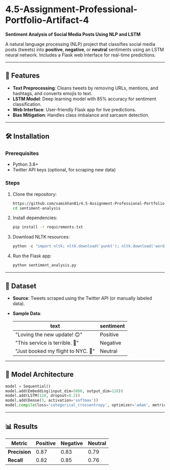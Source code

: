 # 4.5-Assignment-Professional-Portfolio-Artifact-4

**Sentiment Analysis of Social Media Posts Using NLP and LSTM**

A natural language processing (NLP) project that classifies social media posts (tweets) into **positive**, **negative**, or **neutral** sentiments using an LSTM neural network. Includes a Flask web interface for real-time predictions.

---

## 📌 Features

- **Text Preprocessing**: Cleans tweets by removing URLs, mentions, and hashtags, and converts emojis to text.
- **LSTM Model**: Deep learning model with 85% accuracy for sentiment classification.
- **Web Interface**: User-friendly Flask app for live predictions.
- **Bias Mitigation**: Handles class imbalance and sarcasm detection.

---

## 🛠️ Installation

### Prerequisites

- Python 3.8+
- Twitter API keys (optional, for scraping new data)

### Steps

1. Clone the repository:

   ```bash
   https://github.com/samikhan81/4.5-Assignment-Professional-Portfolio-Artifact-4/edit/main/README.md
   cd sentiment-analysis
   ```

2. Install dependencies:

   ```bash
   pip install -r requirements.txt
   ```

3. Download NLTK resources:

   ```python
   python -c "import nltk; nltk.download('punkt'); nltk.download('wordnet')"
   ```

4. Run the Flask app:
   ```bash
   python sentiment_analysis.py
   ```

---

## 📂 Dataset

- **Source**: Tweets scraped using the Twitter API (or manually labeled data).
- **Sample Data**:

  | text                               | sentiment |
  | ---------------------------------- | --------- |
  | "Loving the new update! 😊"        | Positive  |
  | "This service is terrible. 😤"     | Negative  |
  | "Just booked my flight to NYC. 🛫" | Neutral   |

---

## 🧠 Model Architecture

```python
model = Sequential()
model.add(Embedding(input_dim=5000, output_dim=128))
model.add(LSTM(128, dropout=0.2))
model.add(Dense(3, activation='softmax'))
model.compile(loss='categorical_crossentropy', optimizer='adam', metrics=['accuracy'])
```

---

## 📊 Results

| Metric        | Positive | Negative | Neutral |
| ------------- | -------- | -------- | ------- |
| **Precision** | 0.87     | 0.83     | 0.79    |
| **Recall**    | 0.82     | 0.85     | 0.76    |
